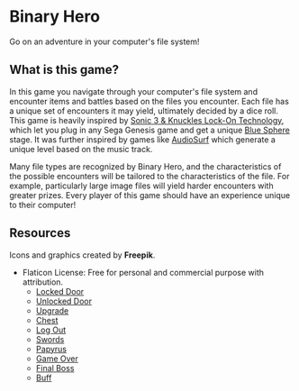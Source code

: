 # Binary Hero

Go on an adventure in your computer's file system!

## What is this game?

In this game you navigate through your computer's file system and encounter items and
battles based on the files you encounter. Each file has a unique set of encounters it may
yield, ultimately decided by a dice roll. This game is heavily inspired by
[Sonic 3 & Knuckles Lock-On Technology](https://segaretro.org/Lock-On_Technology), which
let you plug in any Sega Genesis game and get a unique [Blue Sphere](https://sonic.fandom.com/wiki/Blue_Sphere)
stage. It was further inspired by games like [AudioSurf](https://www.audio-surf.com/) which
generate a unique level based on the music track.

Many file types are recognized by Binary Hero, and the characteristics of the possible encounters
will be tailored to the characteristics of the file. For example, particularly large image
files will yield harder encounters with greater prizes. Every player of this game should
have an experience unique to their computer!

## Resources

Icons and graphics created by **Freepik**.

- Flaticon License: Free for personal and commercial purpose with attribution.
  - [Locked Door](https://www.flaticon.com/premium-icon/locked-door_2790347)
  - [Unlocked Door](https://www.flaticon.com/premium-icon/dungeon_2790344)
  - [Upgrade](https://www.flaticon.com/premium-icon/upgrade_2790406)
  - [Chest](https://www.flaticon.com/premium-icon/chest_3021631)
  - [Log Out](https://www.flaticon.com/premium-icon/log-out_2574151)
  - [Swords](https://www.flaticon.com/premium-icon/swords_3763558)
  - [Papyrus](https://www.flaticon.com/premium-icon/papyrus_3763514)
  - [Game Over](https://www.flaticon.com/premium-icon/game-over_2790415)
  - [Final Boss](https://www.flaticon.com/premium-icon/final-boss_2790435)
  - [Buff](https://www.flaticon.com/premium-icon/buff_2790394)